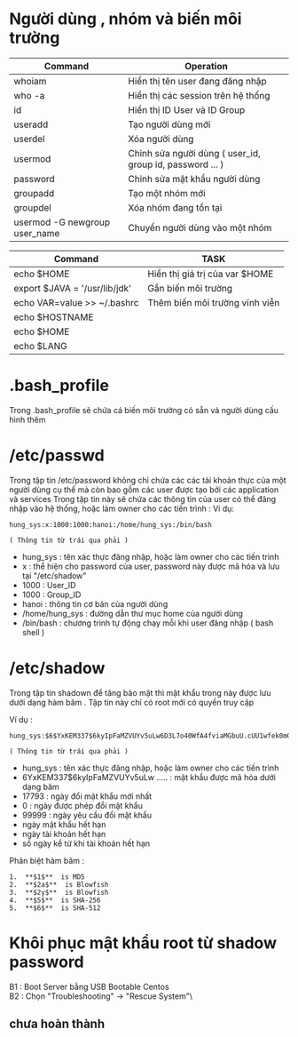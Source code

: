  # Người dùng , nhóm và biến môi trường
 

 
 Command | Operation
 --------|----------
 whoiam  | Hiển thị tên user đang đăng nhập
 who -a  | Hiển thị các session trên hệ thống
 id       | Hiển thị ID User và ID Group
 useradd   | Tạo người dùng mới
 userdel | Xóa người dùng
 usermod | Chỉnh sửa người dùng ( user_id, group id, password ... )
 password | Chỉnh sửa mật khẩu người dùng
 groupadd | Tạo một nhóm mới
 groupdel | Xóa nhóm đang tồn tại
 usermod -G newgroup user_name | Chuyển người dùng vào một nhóm
 
 
|Command| TASK |
|----|-------|
|echo $HOME | Hiển thị giá trị của var $HOME|
|export $JAVA = '/usr/lib/jdk' | Gắn biến môi trường|
|echo VAR=value >> ~/.bashrc| Thêm biến môi trường vĩnh viễn|
|echo $HOSTNAME ||
|echo $HOME||
|echo $LANG||
# .bash_profile
Trong   .bash_profile sẽ chứa cá biến môi trường có sẵn và người dùng cấu hình thêm 

#  /etc/passwd
Trong tập tin /etc/password không chỉ chứa các các tài khoản thực của một người dùng cụ thể mà còn bao gồm các user được tạo bởi các application và services
Trong tập tin này sẽ chứa các thông tin của user có thể đăng nhập vào hệ thống, hoặc làm owner cho các tiến trình :
Ví dụ: 
```
hung_sys:x:1000:1000:hanoi:/home/hung_sys:/bin/bash
```
	( Thông tin từ trái qua phải )
* hung_sys :   tên xác thực đăng nhập, hoặc làm owner cho các tiến trình
* x :  thể hiện cho password của user, password này được mã hóa và lưu tại "/etc/shadow"
* 1000 : User_ID
* 1000 : Group_ID
* hanoi :    thông tin cơ bản của người dùng
* /home/hung_sys : đường dẫn thư mục home của người dùng
* /bin/bash : chương trình tự động chạy mỗi khi user đăng nhập ( bash shell ) 

#  /etc/shadow

Trong tập tin shadown để tăng bảo mật thì mật khẩu trong này được lưu dưới dạng hàm băm . Tập tin này chỉ có root mới có quyền truy cập 

Ví dụ : 
```
hung_sys:$6$YxKEM337$6kyIpFaMZVUYv5uLw6D3L7o40WfA4fviaMGbuU.cUU1wfek0mGIr9d0zB9q6yCBH7yneM9AxzbZUoQegOVhVZ.:17793:0:99999:7:::

```
	( Thông tin từ trái qua phải )

*	hung_sys :   tên xác thực đăng nhập, hoặc làm owner cho các tiến trình
*	$6$YxKEM337$6kyIpFaMZVUYv5uLw ..... : mật khẩu được mã hóa dưới dạng băm
*	17793 : ngày đổi mật khẩu mới nhất
*   0 : ngày  được phép đổi mật khẩu
*	99999 : ngày yêu cầu đổi mật khẩu
*	ngày mật khẩu hết hạn
*	ngày tài khoản hết hạn
*	số ngày kể từ khi tài khoản hết hạn

Phân biệt hàm băm : 
```
1.  **$1$**  is MD5
2.  **$2a$**  is Blowfish
3.  **$2y$**  is Blowfish
4.  **$5$**  is SHA-256
5.  **$6$**  is SHA-512
```
# Khôi phục mật khẩu root từ shadow password

B1 : Boot Server bằng USB Bootable Centos\
B2 : Chọn  "Troubleshooting" -> "Rescue System"\
 ## chưa hoàn thành
 
